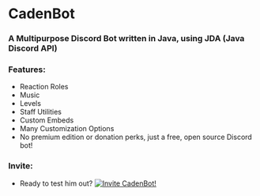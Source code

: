 # CadenBot
### A Multipurpose Discord Bot written in Java, using JDA (Java Discord API)

### Features:

- Reaction Roles
- Music
- Levels
- Staff Utilities
- Custom Embeds
- Many Customization Options
- No premium edition or donation perks, just a free, open source Discord bot!

### Invite:
- Ready to test him out? [![Invite CadenBot!](https://discord.com/api/oauth2/authorize?client_id=775805168318152704&permissions=8&scope=bot)](https://discord.com/api/oauth2/authorize?client_id=775805168318152704&permissions=8&scope=bot)
